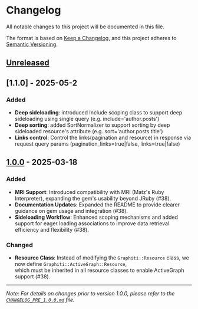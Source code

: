 # Changelog

All notable changes to this project will be documented in this file.

The format is based on [Keep a Changelog](https://keepachangelog.com/en/1.1.0/),
and this project adheres to [Semantic Versioning](https://semver.org/spec/v2.0.0.html).

## [Unreleased]

## [1.1.0] - 2025-05-2

### Added

- **Deep sideloading**: introduced Include scoping class to support deep sideloading using single query (e.g. include='author.posts')
- **Deep sorting**: added SortNormalizer to support sorting by deep sideloaded resource's attribute (e.g. sort='author.posts.title')
- **Links control**: Control the links(pagination and resource) in response via request query params (pagination_links=true|false, links=true|false)

## [1.0.0] - 2025-03-18

### Added

- **MRI Support**: Introduced compatibility with MRI (Matz's Ruby Interpreter), expanding the gem's usability beyond JRuby (#38).
- **Documentation Updates**: Expanded the README to provide clearer guidance on gem usage and integration (#38).
- **Sideloading Workflow**: Enhanced scoping mechanisms and added support for eager loading associations to improve data retrieval efficiency and flexibility (#38).

### Changed
- **Resource Class**: Instead of modifying the `Graphiti::Resource` class, we now define `Graphiti::ActiveGraph::Resource`,  
  which must be inherited in all resource classes to enable ActiveGraph support (#38).

---

*Note: For details on changes prior to version 1.0.0, please refer to the [`CHANGELOG_PRE_1.0.0.md`](CHANGELOG_PRE_1.0.0.md) file.*

[unreleased]: https://github.com/mrhardikjoshi/graphiti-activegraph/compare/v1.0.0...master
[1.0.0]: https://github.com/mrhardikjoshi/graphiti-activegraph/compare/9f837108ae57287c65b0f6fd2609dd56a95cd461...v1.0.0
